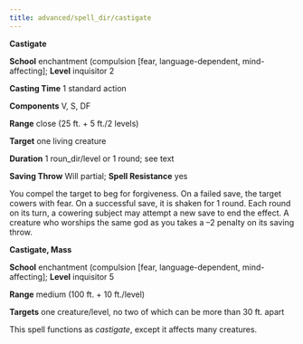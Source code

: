 ```yaml
---
title: advanced/spell_dir/castigate
---
```

 **Castigate**

**School** enchantment (compulsion [fear, language-dependent, mind-affecting]; **Level** inquisitor 2

**Casting Time** 1 standard action

**Components** V, S, DF

**Range** close (25 ft. + 5 ft./2 levels)

**Target** one living creature

**Duration** 1 roun_dir/level or 1 round; see text

**Saving Throw** Will partial; **Spell Resistance** yes

You compel the target to beg for forgiveness. On a failed save, the target cowers with fear. On a successful save, it is shaken for 1 round. Each round on its turn, a cowering subject may attempt a new save to end the effect. A creature who worships the same god as you takes a –2 penalty on its saving throw.

**Castigate, Mass**

**School** enchantment (compulsion [fear, language-dependent, mind-affecting]; **Level** inquisitor 5

**Range** medium (100 ft. + 10 ft./level)

**Targets** one creature/level, no two of which can be more than 30 ft. apart

This spell functions as _castigate_, except it affects many creatures.

